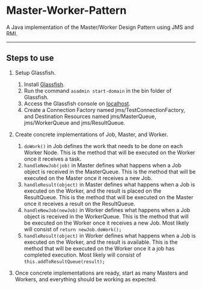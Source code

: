 # Master-Worker-Pattern
A Java implementation of the Master/Worker Design Pattern using JMS and RMI. 

---

## Steps to use

1. Setup Glassfish.
   1. Install [Glassfish](glassfish.java.net/download.html).
   2. Run the command ```asadmin start-domain``` in the bin folder of Glassfish.
   3. Access the Glassfish console on [localhost](localhost:4848).
   4. Create a Connection Factory named jms/TestConnectionFactory, and Destination Resources named jms/MasterQueue, jms/WorkerQueue and jms/ResultQueue.

2. Create concrete implementations of Job, Master, and Worker. 
   1. ```doWork()``` in Job defines the work that needs to be done on each Worker Node. This is the method that will be executed on the Worker once it receives a task. 
   2. ```handleNewJob(job)``` in Master defines what happens when a Job object is received in the MasterQueue. This is the method that will be executed on the Master once it receives a new Job.
   3. ```handleResult(object)``` in Master defines what happens when a Job is executed on the Worker, and the result is placed on the ResultQueue. This is the method that will be executed on the Master once it receives a result on the ResultQueue.
   4. ```handleNewJob(newJob)``` in Worker defines what happens when a Job object is received in the WorkerQueue. This is the method that will be executed on the Worker once it receives a new Job. Most likely will consist of ```return newJob.doWork();```
   5. ```handleResult(object)``` in Worker defines what happens when a Job is executed on the Worker, and the result is available. This is the method that will be executed on the Worker once it a job has completed execution. Most likely will consist of ```this.addToResultQueue(result);```

3. Once concrete implementations are ready, start as many Masters and Workers, and everything should be working as expected. 